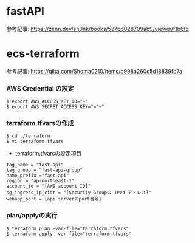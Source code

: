 # fastAPI
参考記事:
https://zenn.dev/sh0nk/books/537bb028709ab9/viewer/f1b6fc

# ecs-terraform
参考記事:
https://qiita.com/Shoma0210/items/b998a260c5d18839fb7a

### AWS Credential の設定
```
$ export AWS_ACCESS_KEY_ID="~"
$ export AWS_SECRET_ACCESS_KEY="="~"
```

### terraform.tfvarsの作成
```
$ cd ./terraform
$ vi terraform.tfvars
```

 - terraform.tfvarsの設定項目
```
tag_name = "fast-api"
tag_group = "fast-api-group"
name_prefix ="fast-api"
region = "ap-northeast-1"
account_id = "[AWS account ID]"
sg_ingress_ip_cidr = "[Security Groupの IPv4 アドレス]"
webapp_port = [api serverのport番号]
```


### plan/applyの実行
```
$ terraform plan -var-file="terraform.tfvars"
$ terraform apply -var-file="terraform.tfvars"
```
